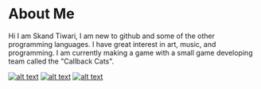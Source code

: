# About Me
Hi I am Skand Tiwari, I am new to github and some of the other programming languages. I have great interest in art, music, and programming. I am currently making a game with a small game developing team called the "Callback Cats". 
<!-- Please don't remove this: Grab your social icons from https://github.com/carlsednaoui/gitsocial -->

<!-- display the social media buttons in your README -->

[![alt text][1.1]][1]
[![alt text][4.1]][4]
[![alt text][6.1]][6]


<!-- links to social media icons -->
<!-- no need to change these -->

<!-- icons with padding -->

[1.1]:  https://www.linkpicture.com/q/image_2022-01-21_115136.png (youtube icon with padding)
[4.1]: http://i.imgur.com/YckIOms.png (tumblr icon with padding)
[6.1]: http://i.imgur.com/0o48UoR.png (github icon with padding)

<!-- icons without padding -->

[1.2]: https://www.linkpicture.com/q/image_2022-01-21_115136.png (youtube icon without padding)
[4.2]: http://i.imgur.com/jDRp47c.png (tumblr icon without padding)
[6.2]: http://i.imgur.com/9I6NRUm.png (github icon without padding)


<!-- links to your social media accounts -->
<!-- update these accordingly -->

[1]: https://www.youtube.com/channel/UC9E8-Wx_0-mX20ozNP7RsVA/
[4]: https://bittervinylsweet.tumblr.com
[6]: https://github.com/BitterSweet420

<!-- Please don't remove this: Grab your social icons from https://github.com/carlsednaoui/gitsocial -->
